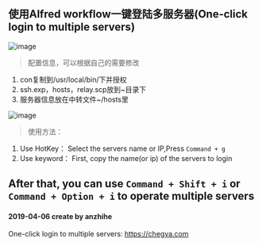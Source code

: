 ## 使用Alfred workflow一键登陆多服务器(One-click login to multiple servers)
![image](https://github.com/anzhihe/Efficient-office/blob/master/login-multiple-servers/Login-Multiple-Servers.gif)
> 配置信息，可以根据自己的需要修改
1. con复制到/usr/local/bin/下并授权
2. ssh.exp，hosts，relay.scp放到~目录下
3. 服务器信息放在中转文件~/hosts里

![image](https://github.com/anzhihe/Efficient-office/blob/master/login-multiple-servers/Login-Multiple-Servers.png)
> 使用方法：
1. Use HotKey：
Select the servers name or IP,Press `Command + g`
2. Use keyword：
First, copy the name(or ip) of the servers to login

After that, you can use `Command + Shift + i` or `Command + Option + i` to operate multiple servers
---

#### 2019-04-06 create by anzhihe
One-click login to multiple servers: https://chegva.com
